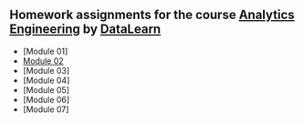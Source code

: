 ## Homework assignments for the course  [Analytics Engineering](https://github.com/Data-Learn/data-engineering/blob/master/DE%20-%20101%20Guide.md) by [DataLearn](https://datalearn.ru/)


- [Module 01]
- [Module 02](https://github.com/lenabodrenok/datalearn/tree/main/module-02)
- [Module 03]
- [Module 04]
- [Module 05]
- [Module 06]
- [Module 07]
